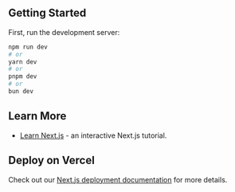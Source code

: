 
## Getting Started

First, run the development server:

```bash
npm run dev
# or
yarn dev
# or
pnpm dev
# or
bun dev
```




## Learn More


- [Learn Next.js](https://nextjs.org/learn) - an interactive Next.js tutorial.


## Deploy on Vercel


Check out our [Next.js deployment documentation](https://nextjs.org/docs/app/building-your-application/deploying) for more details.
